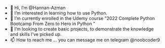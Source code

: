 - 👋 Hi, I’m @Hannan-Azman
- 👀 I’m interested in learning how to use Python.
- 🌱 I’m currently enrolled in the Udemy course "2022 Complete Python Bootcamp From Zero to Hero in Python
"
- 💞️ I’m looking to create basic projects, to demonstrate the knowledge and skills I've picked up.
- 📫 How to reach me ... you can message me on telegram @noobcoder9

<!---
Hann-an/Hann-an is a ✨ special ✨ repository because its `README.md` (this file) appears on your GitHub profile.
You can click the Preview link to take a look at your changes.
--->
